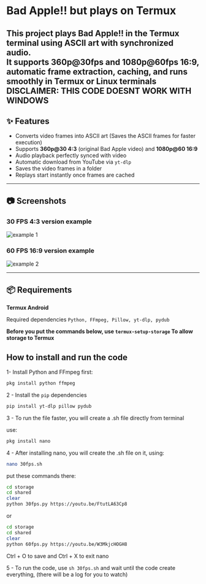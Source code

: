 # Bad Apple!! but plays on Termux

This project plays **Bad Apple!!** in the Termux terminal using ASCII art with synchronized audio.  
It supports **360p@30fps and 1080p@60fps 16:9**, automatic frame extraction, caching, and runs smoothly in **Termux** or Linux terminals
DISCLAIMER: **THIS CODE DOESNT WORK WITH WINDOWS**
---

## ✨ Features
- Converts video frames into ASCII art (Saves the ASCII frames for faster execution)  
- Supports **360p@30 4:3** (original Bad Apple video) and **1080p@60 16:9** 
- Audio playback perfectly synced with video  
- Automatic download from YouTube via `yt-dlp`
- Saves the video frames in a folder 
- Replays start instantly once frames are cached  

---

## 📷 Screenshots

### 30 FPS 4:3 version example
![example 1](assets/example1.png)

### 60 FPS 16:9 version example
![example 2](assets/example2.png)


---

## 📦 Requirements
**Termux Android**

Required dependencies `Python, FFmpeg, Pillow, yt-dlp, pydub`


**Before you put the commands below, use `termux-setup-storage` To allow storage to Termux**


## How to install and run the code

1- Install Python and FFmpeg first:
```bash
pkg install python ffmpeg
```
2 - Install the `pip` dependencies
```bash
pip install yt-dlp pillow pydub
```

3 - To run the file faster, you will create a .sh file directly from terminal

use:
```bash
pkg install nano
```

4 - After installing nano, you will create the .sh file on it, using:

```bash
nano 30fps.sh
```
put these commands there:

```bash
cd storage
cd shared
clear
python 30fps.py https://youtu.be/FtutLA63Cp8
```
or

```bash
cd storage
cd shared
clear
python 60fps.py https://youtu.be/W3MkjcHOGH8
```
Ctrl + O to save and Ctrl + X to exit nano

5 - To run the code, use `sh 30fps.sh` and wait until the code create everything, (there will be a log for you to watch)
